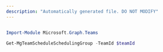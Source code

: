 ```yaml
---
description: "Automatically generated file. DO NOT MODIFY"
---
```


```powershell

Import-Module Microsoft.Graph.Teams

Get-MgTeamScheduleSchedulingGroup -TeamId $teamId

```